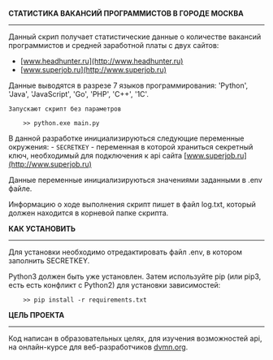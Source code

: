 ﻿**СТАТИСТИКА ВАКАНСИЙ ПРОГРАММИСТОВ В ГОРОДЕ МОСКВА**
_________________________________________________________________________________________________

Данный скрип получает статистические данные о количестве вакансий программистов и средней заработной платы с двух сайтов:
* [www.headhunter.ru](http://www.headhunter.ru)
* [www.superjob.ru](http://www.superjob.ru)

Данные выводятся в разрезе 7 языков программирования: 'Python', 'Java', 'JavaScript', 'Go', 'PHP', 'C++', '1C'.

    Запускают скрипт без параметров
```
    >> python.exe main.py
```	
В данной разработке инициализируються следующие переменные окружения:
		- `SECRETKEY` - переменная в которой храниться секретный ключ, необходимый для подключения к api сайта [www.superjob.ru](http://www.superjob.ru)
		
Данные переменные инициализируються значениями заданными в .env файле.

Информацию о ходе выполнения скрипт пишет в файл log.txt, который должен находится в корневой папке скрипта.

**КАК УСТАНОВИТЬ**
_________________________________________________________________________________________________


Для установки необходимо отредактировать файл .env, в котором заполнить SECRETKEY.

Python3 должен быть уже установлен. Затем используйте pip (или pip3, есть есть конфликт с Python2) для установки зависимостей:
```
    >> pip install -r requirements.txt
```

**ЦЕЛЬ ПРОЕКТА**
_________________________________________________________________________________________________

Код написан в образовательных целях, для изучения возможностей api, на онлайн-курсе для веб-разработчиков [dvmn.org](https://dvmn.org).